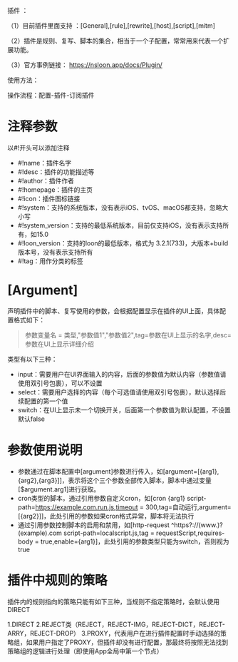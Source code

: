 插件 ：

（1）目前插件里面支持 ：[General],[rule],[rewrite],[host],[script],[mitm]

（2）插件是规则、复写、脚本的集合，相当于一个子配置，常常用来代表一个扩展功能。

（3）官方事例链接： https://nsloon.app/docs/Plugin/

使用方法：

操作流程：配置-插件-订阅插件


# 注释参数

以#!开头可以添加注释

* #!name：插件名字
* #!desc：插件的功能描述等
* #!author：插件作者
* #!homepage：插件的主页
* #!icon：插件图标链接
* #!system：支持的系统版本，没有表示iOS、tvOS、macOS都支持，忽略大小写
* #!system_version：支持的最低系统版本，目前仅支持iOS，没有表示支持所有，如15.0
* #!loon_version：支持的loon的最低版本，格式为 3.2.1(733)，大版本+build版本号，没有表示支持所有
* #!tag：用作分类的标签


# [Argument]
声明插件中的脚本、复写使用的参数，会根据配置显示在插件的UI上面，具体配置格式如下：

>参数变量名 = 类型,"参数值1","参数值2",tag=参数在UI上显示的名字,desc=参数在UI上显示详细介绍

类型有以下三种：

* input：需要用户在UI界面输入的内容，后面的参数值为默认内容（参数值请使用双引号包裹），可以不设置
* select：需要用户选择的内容（每个可选值请使用双引号包裹），默认选择后续配置的第一个值
* switch：在UI上显示未一个切换开关，后面第一个参数值为默认配置，不设置默认false


# 参数使用说明

* 参数通过在脚本配置中[argument]参数进行传入，如[argument=[{arg1},{arg2},{arg3}]]，表示将这个三个参数全部传入脚本，脚本中通过变量[$argument.arg1]进行获取。
* cron类型的脚本，通过引用参数自定义cron，如[cron {arg1} script-path=https://example.com.run.js,timeout = 300,tag=自动运行,argument=[{arg2}]]，此处引用的参数如果cron格式异常，脚本将无法执行
* 通过引用参数控制脚本的启用和禁用，如[http-request ^https?:\/\/(www.)?(example)\.com script-path=localscript.js,tag = requestScript,requires-body = true,enable={arg1}]，此处引用的参数类型只能为switch，否则视为true


# 插件中规则的策略

插件内的规则指向的策略只能有如下三种，当规则不指定策略时，会默认使用DIRECT

1.DIRECT
2.REJECT类（REJECT，REJECT-IMG，REJECT-DICT，REJECT-ARRY，REJECT-DROP）
3.PROXY，代表用户在进行插件配置时手动选择的策略组，如果用户指定了PROXY，但插件却没有进行配置，那最终将按照无法找到策略组的逻辑进行处理（即使用App全局中第一个节点）
